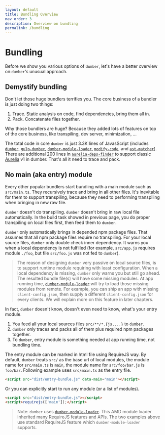```yaml
---
layout: default
title: Bundling Overview
nav_order: 3
description: Overview on bundling
permalink: /bundling
---
```


# Bundling

Before we show you various options of `dumber`, let's have a better overview on `dumber`'s unusual approach.

## Demystify bundling

Don't let those huge bundlers terrifies you. The core business of a bundler is just doing two things:

1. Trace. Static analysis on code, find dependencies, bring them all in.
2. Pack. Concatenate files together.

Why those bundlers are huge? Because they added lots of features on top of the core business, like transpiling, dev server, minimization, ...

The total code in core `dumber` is just 3.3K lines of JavasScript (includes [`dumber`](https://github.com/dumberjs/dumber), [`gulp-dumber`](https://github.com/dumberjs/gulp-dumber), [`dumber-module-loader`](https://github.com/dumberjs/dumber-module-loader), [`modify-code`](https://github.com/dumberjs/modify-code), and [`ast-matcher`](https://github.com/dumberjs/ast-matcher)). There are additional 200 lines in [`aurelia-deps-finder`](https://github.com/dumberjs/aurelia-deps-finder) to support classic [Aurelia](https://aurelia.io) v1 in dumber. That's all it need to trace and pack.

## No main (aka entry) module

Every other popular bundlers start bundling with a main module such as `src/main.ts`. They recursively trace and bring in all other files. It's inevitable for them to support transpiling, because they need to performing transpiling when bringing in new raw file.

`dumber` doesn't do transpiling. `dumber` doesn't bring in raw local file automatically. In the build task showed in previous page, you do proper transpiling on local files first, then feed them to `dumber`.

`dumber` only automatically brings in depended npm package files. That assumes that all npm package files require no transpiling. For your local source files, `dumber` only double check inner dependency. It warns you when a local dependency is not fulfilled (for example, `src/app.js` requires module `./foo`, but file `src/foo.js` was not fed to `dumber`).

> The reason of designing `dumber` very passive on local source files, is to support runtime module requiring with least configuration. When a local dependency is missing, `dumber` only warns you but still go ahead. The resulted bundle file(s) will have some missing modules. At app running time, [`dumber-module-loader`](https://github.com/dumberjs/dumber-module-loader) will try to load those missing modules from remote. For example, you can ship an app with missing `client-config.json`, then supply a different `client-config.json` for every clients. We will explain more on this feature in later chapters.

In fact, `dumber` doesn't know, doesn't even need to know, what's your entry module.

1. You feed all your local sources files `src/**/*.{js,...}` to `dumber`.
2. `dumber` only traces and packs all of them plus required npm packages together.
3. To `dumber`, entry module is something needed at app running time, not bundling time.

The entry module can be marked in html file using RequireJS way. By default, `dumber` treats `src/` as the base url of local modules, the module name for `src/main.ts` is `main`, the module name for `src/foo/bar.js` is `foo/bar`. Following example uses `src/main.ts` as the entry file.

```html
<script src="dist/entry-bundle.js" data-main="main"></script>
```

Or you can explicitly start to run any module (or a list of modules).

```html
<script src="dist/entry-bundle.js"></script>
<script>requirejs(['main']);</script>
```

> Note: `dumber` uses [`dumber-module-loader`](https://github.com/dumberjs/dumber-module-loader). This AMD module loader inherited many RequireJS features and APIs. The two examples above use standard RequireJS feature which `dumber-module-loader` supports.